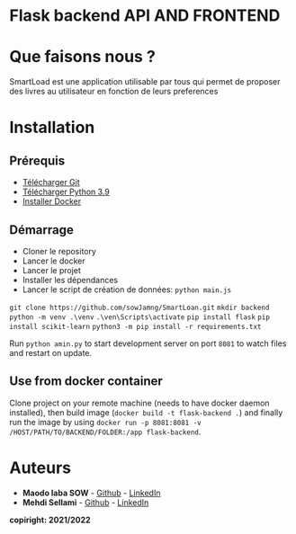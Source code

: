 # Flask backend API AND FRONTEND 
# Que faisons nous ?
SmartLoad est une application utilisable par tous qui permet de proposer des livres au utilisateur en fonction de leurs preferences 

# Installation
## Prérequis
  
* [Télécharger Git](https://git-scm.com/downloads)
* [Télécharger Python 3.9](https://www.python.org/downloads/release/python-390/)
* [Installer Docker](https://www.docker.com/get-started)
  
## Démarrage
* Cloner le repository  
* Lancer le docker
* Lancer le projet
* Installer les dépendances
* Lancer le script de création de données: `python main.js`

`git clone https://github.com/sowJamng/SmartLoan.git`
`mkdir backend`
`python -m venv .\venv`
`.\ven\Scripts\activate`
`pip install flask`
`pip install scikit-learn`
`python3 -m pip install -r requirements.txt`

 
Run `python amin.py` to start development server on port `8081` to watch files and restart on update.

## Use from docker container

Clone project on your remote machine (needs to have docker daemon installed), then build image (`docker build -t flask-backend .`) and finally run the image by using `docker run -p 8081:8081 -v /HOST/PATH/TO/BACKEND/FOLDER:/app flask-backend`.


# Auteurs
* **Maodo laba SOW** - [Github](https://github.com/sowJamng)   -   [LinkedIn](https://fr.linkedin.com/in/maodo-laba-sow-668244184/)
* **Mehdi Sellami**  - [Github](https://github.com/mehdisellami/) - [LinkedIn](https://fr.linkedin.com/in/mehdisellami/)

**copiright: 2021/2022**